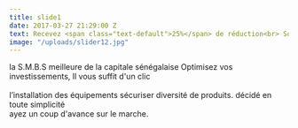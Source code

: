 ```yaml
---
title: slide1
date: 2017-03-27 21:29:00 Z
text: Recevez <span class="text-default">25%</span> de réduction<br> Soldes estivales
image: "/uploads/slider12.jpg"
---
```


 la S.M.B.S  meilleure de la capitale sénégalaise Optimisez vos investissements, Il vous suffit d'un clic  
<br/> l’installation des équipements sécuriser diversité de produits. décidé en toute simplicité <br/> ayez un coup d'avance sur le marche.
